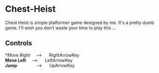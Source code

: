 # Chest-Heist  
  
Chest Heist is simple platformer game designed by me. It's a pretty dumb game. I'll wish you don't waste your time to play this ...  
  
  
## Controls  
**Move Right* &nbsp; &nbsp;  --> &nbsp;&nbsp;&nbsp;&nbsp;  RightArrowKey  
**Move Left** &nbsp; &nbsp;  --> &nbsp;&nbsp;&nbsp;&nbsp;  LeftArrowKey  
**Jump** &nbsp; &nbsp; &nbsp; &nbsp; &nbsp; &nbsp; &nbsp; &nbsp;--> &nbsp;&nbsp;&nbsp;&nbsp;  UpArrowKey  
